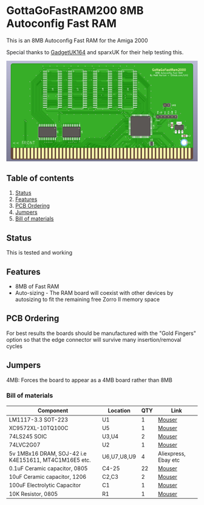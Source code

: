 # GottaGoFastRAM200 8MB Autoconfig Fast RAM

This is an 8MB Autoconfig Fast RAM for the Amiga 2000 

Special thanks to [GadgetUK164](https://www.youtube.com/user/GadgetUK164) and sparxUK for their help testing this.

![PCB](Docs/PCB.PNG?raw=True)

## Table of contents
1. [Status](#status)
1. [Features](#features)
1. [PCB Ordering](#ordering-pcbs)
1. [Jumpers](#jumpers)
1. [Bill of materials](#bill-of-materials)

## Status

This is tested and working

## Features

* 8MB of Fast RAM
* Auto-sizing - The RAM board will coexist with other devices by autosizing to fit the remaining free Zorro II memory space

## PCB Ordering

For best results the boards should be manufactured with the "Gold Fingers" option so that the edge connector will survive many insertion/removal cycles

## Jumpers

4MB: Forces the board to appear as a 4MB board rather than 8MB

### Bill of materials

|Component|Location|QTY|Link|
|---------|--------|---|------|
|LM1117-3.3 SOT-223|U1|1|[Mouser](https://www.mouser.com/ProductDetail/926-LM1117IMP3.3NOPB)|
|XC9572XL-10TQ100C|U5|1|[Mouser](https://www.mouser.com/ProductDetail/217-C9572XL-10TQ100C)|
|74LS245 SOIC|U3,U4|2|[Mouser](https://www.mouser.com/ProductDetail/595-SN74LS245DWR)|
|74LVC2G07|U2|1|[Mouser](https://www.mouser.com/ProductDetail/595-SN74LVC2G07DBVR)|
|5v 1MBx16 DRAM, SOJ-42  i.e K4E151611, MT4C1M16E5 etc.|U6,U7,U8,U9|4|Aliexpress, Ebay etc|
|0.1uF Ceramic capacitor, 0805|C4-25|22|[Mouser](https://www.mouser.com/ProductDetail/581-08055C104K)|
|10uF Ceramic capacitor, 1206|C2,C3|2|[Mouser](https://www.mouser.com/ProductDetail/80-C1206C106K4R)|
|100uF Electrolytic Capacitor|C1|1|[Mouser](https://www.mouser.com/ProductDetail/667-16SEPC100M)|
|10K Resistor, 0805|R1|1|[Mouser](https://www.mouser.com/ProductDetail/754-RR1220P-103D)
